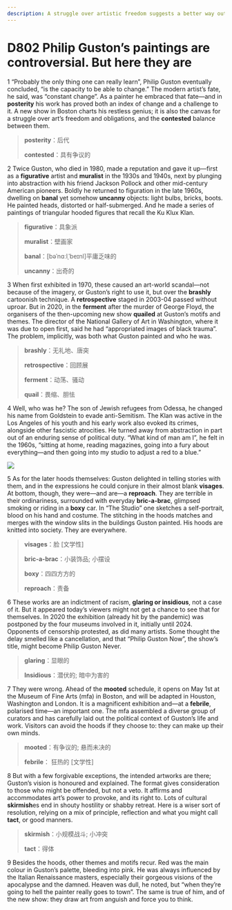 ```yaml
---
description: A struggle over artistic freedom suggests a better way out of the culture wars
---
```


# D802 Philip Guston’s paintings are controversial. But here they are
1 “Probably the only thing one can really learn”, Philip Guston eventually concluded, “is the capacity to be able to change.” The modern artist’s fate, he said, was “constant change”. As a painter he embraced that fate—and in **posterity** his work has proved both an index of change and a challenge to it. A new show in Boston charts his restless genius; it is also the canvas for a struggle over art’s freedom and obligations, and the **contested** balance between them.

> **posterity**：后代
 > 
> **contested**：具有争议的
 > 

2 Twice Guston, who died in 1980, made a reputation and gave it up—first as a **figurative** artist and **muralist** in the 1930s and 1940s, next by plunging into abstraction with his friend Jackson Pollock and other mid-century American pioneers. Boldly he returned to figuration in the late 1960s, dwelling on **banal** yet somehow **uncanny** objects: light bulbs, bricks, boots. He painted heads, distorted or half-submerged. And he made a series of paintings of triangular hooded figures that recall the Ku Klux Klan.

> **figurative**：具象派
 > 
> **muralist**：壁画家
 > 
> **banal**：[bəˈnɑːlˌˈbeɪnl]平庸乏味的
 > 
> **uncanny**：出奇的
 > 

3 When first exhibited in 1970, these caused an art-world scandal—not because of the imagery, or Guston’s right to use it, but over the **brashly** cartoonish technique. A **retrospective** staged in 2003-04 passed without uproar. But in 2020, in the **ferment** after the murder of George Floyd, the organisers of the then-upcoming new show **quailed** at Guston’s motifs and themes. The director of the National Gallery of Art in Washington, where it was due to open first, said he had “appropriated images of black trauma”. The problem, implicitly, was both what Guston painted and who he was.

> **brashly**：无礼地、唐突
 > 
> **retrospective**：回顾展
 > 
> **ferment**：动荡、骚动
 > 
> **quail**：畏缩、胆怯
 > 

4 Well, who was he? The son of Jewish refugees from Odessa, he changed his name from Goldstein to evade anti-Semitism. The Klan was active in the Los Angeles of his youth and his early work also evoked its crimes, alongside other fascistic atrocities. He turned away from abstraction in part out of an enduring sense of political duty. “What kind of man am I”, he felt in the 1960s, “sitting at home, reading magazines, going into a fury about everything—and then going into my studio to adjust a red to a blue.”

![](./archive/img/boxcnNWhGFKfHRBbTK3SJTnDVJh.png)

5 As for the later hoods themselves: Guston delighted in telling stories with them, and in the expressions he could conjure in their almost blank **visages**. At bottom, though, they were—and are—a **reproach**. They are terrible in their ordinariness, surrounded with everyday **bric-a-brac**, glimpsed smoking or riding in a **boxy** car. In “The Studio” one sketches a self-portrait, blood on his hand and costume. The stitching in the hoods matches and merges with the window slits in the buildings Guston painted. His hoods are knitted into society. They are everywhere.

> **visages**：脸 [文学性]
 > 
> **bric-a-brac**：小装饰品; 小摆设
 > 
> **boxy**：四四方方的
 > 
> **reproach**：责备
 > 

6 These works are an indictment of racism, **glaring or insidious**, not a case of it. But it appeared today’s viewers might not get a chance to see that for themselves. In 2020 the exhibition (already hit by the pandemic) was postponed by the four museums involved in it, initially until 2024. Opponents of censorship protested, as did many artists. Some thought the delay smelled like a cancellation, and that “Philip Guston Now”, the show’s title, might become Philip Guston Never.

> **glaring**：显眼的
 > 
> **Insidious**：潜伏的; 暗中为害的
 > 

7 They were wrong. Ahead of the **mooted** schedule, it opens on May 1st at the Museum of Fine Arts (mfa) in Boston, and will be adapted in Houston, Washington and London. It is a magnificent exhibition and—at a **febrile**, polarised time—an important one. The mfa assembled a diverse group of curators and has carefully laid out the political context of Guston’s life and work. Visitors can avoid the hoods if they choose to: they can make up their own minds.

> **mooted**：有争议的; 悬而未决的
 > 
> **febrile**： 狂热的 [文学性]
 > 

8 But with a few forgivable exceptions, the intended artworks are there; Guston’s vision is honoured and explained. The format gives consideration to those who might be offended, but not a veto. It affirms and accommodates art’s power to provoke, and its right to. Lots of cultural **skirmish**es end in shouty hostility or shabby retreat. Here is a wiser sort of resolution, relying on a mix of principle, reflection and what you might call **tact**, or good manners.

> **skirmish**：小规模战斗; 小冲突
 > 
> **tact**：得体
 > 

9 Besides the hoods, other themes and motifs recur. Red was the main colour in Guston’s palette, bleeding into pink. He was always influenced by the Italian Renaissance masters, especially their gorgeous visions of the apocalypse and the damned. Heaven was dull, he noted, but “when they’re going to hell the painter really goes to town”. The same is true of him, and of the new show: they draw art from anguish and force you to think.

